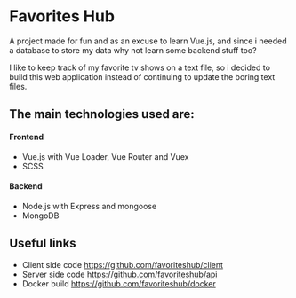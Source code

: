 # Favorites Hub

A project made for fun and as an excuse to learn Vue.js, and since i needed a database to store my data why not learn some backend stuff too?

I like to keep track of my favorite tv shows on a text file, so i decided to build this web application instead of continuing to update the boring text files.

## The main technologies used are:

#### Frontend

- Vue.js with Vue Loader, Vue Router and Vuex
- SCSS

#### Backend

- Node.js with Express and mongoose
- MongoDB

## Useful links

- Client side code https://github.com/favoriteshub/client
- Server side code https://github.com/favoriteshub/api
- Docker build https://github.com/favoriteshub/docker
